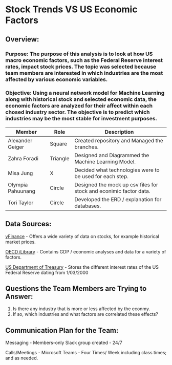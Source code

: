 # Stock Trends VS US Economic Factors

## Overview: 

### Purpose:  The purpose of this analysis is to look at how US macro economic factors, such as the Federal Reserve interest rates, impact stock prices.  The topic was selected because team members are interested in which industries are the most affected by various economic variables.

### Objective:  Using a neural network model for Machine Learning along with historical stock and selected economic data, the economic factors are analyzed for their affect within each chosed industry sector.  The objective is to predict which industries may be the most stable for investment purposes. 


Member | Role| Description |
------|------|-----------|
Alexander Geiger| Square | Created repository and Managed the branches. |
Zahra Foradi| Triangle | Designed and Diagrammed the Machine Learning Model. |
Misa Jung| X | Decided what technologies were to be used for each step. |
Olympia Pahuunang| Circle | Designed the mock up csv files for stock and econimic factor data. |
Tori Taylor | Circle | Developed the ERD / explanation for databases.|

## Data Sources:
[yFinance](./https://pypi.org/project/yfinance/) - Offers a wide variety of data on stocks, for example historical market prices.

[OECD iLibrary](./https://www.oecd-ilibrary.org/sites/67e0d99f-en/index.html?itemId=/content/component/67e0d99f-en) - Contains GDP / economic analyses and data for a variety of factors.

[US Department of Treasury](./https://home.treasury.gov/resource-center/data-chart-center/interest-rates/TextView?type=daily_treasury_real_long_term&field_tdr_date_value=all) - Stores the different interest rates of the US Federal Reserve dating from 1/03/2000

## Questions the Team Members are Trying to Answer:
1.  Is there any industry that is more or less affected by the econmy.
2.  If so, which industries and what factors are correlated these effects?

## Communication Plan for the Team:

Messaging - Members-only Slack group created - 24/7

Calls/Meetings - Microsoft Teams - Four Times/ Week including class times; and as needed.

